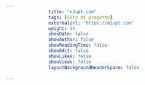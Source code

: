 ---
                title: "m3upt.com"
                tags: [Sito di progetto]
                externalUrl: "https://m3upt.com"
                weight: 36
                showDate: false
                showAuthor: false
                showReadingTime: false
                showEdit: false
                showLikes: false
                showViews: false
                layoutBackgroundHeaderSpace: false
                ---

